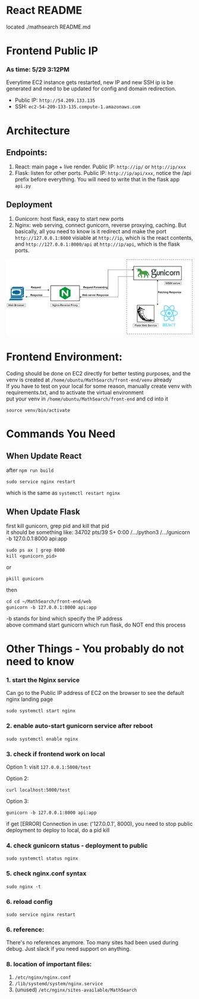 # React README
located ./mathsearch README.md

# Frontend Public IP  
### As time: 5/29 3:12PM  
Everytime EC2 instance gets restarted, new IP and new SSH ip is be generated and need to be updated for config and domain redirection.  
- Public IP: `http://54.209.133.135`   
- SSH: `ec2-54-209-133-135.compute-1.amazonaws.com`  

# Architecture
## Endpoints:
1. React: main page + live render. Public IP: `http://ip/` or `http://ip/xxx`
2. Flask: listen for other ports. Public IP: `http://ip/api/xxx`, notice the /api prefix before everything. You will need to write that in the flask app `api.py`
## Deployment
1. Gunicorn: host flask, easy to start new ports
2. Nginx: web serving, connect gunicorn, reverse proxying, caching. But basically, all you need to know is it redirect and make the port `http://127.0.0.1:8000` visiable at `http://ip`, which is the react contents, and `http://127.0.0.1:8000/api` at `http://ip/api`, which is the flask ports.

![frontend-arch](./etc/frontend-arch.png)

# Frontend Environment:
Coding should be done on EC2 directly for better testing purposes, and the venv is created at `/home/ubuntu/MathSearch/front-end/venv` already  
If you have to test on your local for some reason, manually create venv with requirements.txt, and to activate the virtual environment   
put your venv in `/home/ubuntu/MathSearch/front-end` and cd into it
```
source venv/bin/activate
```

# Commands You Need
## When Update React
after `npm run build`
```
sudo service nginx restart
```
which is the same as `systemctl restart nginx`

## When Update Flask

first kill gunicorn, grep pid and kill that pid  
it should be something like: 34702 pts/39 S+ 0:00 /.../python3 /.../gunicorn -b 127.0.0.1:8000 api:app
```
sudo ps ax | grep 8000
kill <gunicorn_pid>
```
or
```
pkill gunicorn
```

then
```
cd cd ~/MathSearch/front-end/web
gunicorn -b 127.0.0.1:8000 api:app
```
-b stands for bind which specify the IP address  
above command start gunicorn which run flask, do NOT end this process  


# Other Things - You probably do not need to know

### 1. start the Nginx service  
Can go to the Public IP address of EC2 on the browser to see the default nginx landing page
```
sudo systemctl start nginx
```

### 2. enable auto-start gunicorn service after reboot
```
sudo systemctl enable nginx
```

### 3.  check if frontend work on local  

Option 1:
visit `127.0.0.1:5000/test`

Option 2:  
```
curl localhost:5000/test
```

Option 3:
```
gunicorn -b 127.0.0.1:8000 api:app
```
if get [ERROR] Connection in use: ('127.0.0.1', 8000), you need to stop public deployment to deploy to local, do a pid kill

### 4. check gunicorn status - deployment to public
```
sudo systemctl status nginx
```

### 5. check nginx.conf syntax
```
sudo nginx -t
```

### 6. reload config
```
sudo service nginx restart
```

### 6. reference:  
There's no references anymore. Too many sites had been used during debug. Just slack if you need support on anything.


### 8. location of important files:
1. `/etc/nginx/nginx.conf`
2. `/lib/systemd/system/nginx.service`
3. (unused) `/etc/nginx/sites-available/MathSearch`